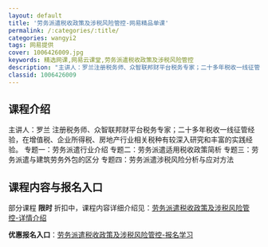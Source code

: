 ```yaml
---
layout: default
title: '劳务派遣税收政策及涉税风险管控-网易精品单课'
permalink: /:categories/:title/
categories: wangyi2
tags: 网易提供
cover: 1006426009.jpg
keywords: 精选网课,网易云课堂,劳务派遣税收政策及涉税风险管控
description: "主讲人：罗兰注册税务师、众智联邦财平台税务专家；二十多年税收一线征管经验，在增值税、企业所得税、房地产行业相关税种有较深入研究和丰富的实践经验。专题一：劳务派遣行业介绍专题二：劳务派遣适用税"
classid: 1006426009
---
```


## 课程介绍

主讲人：罗兰
注册税务师、众智联邦财平台税务专家；二十多年税收一线征管经验，在增值税、企业所得税、房地产行业相关税种有较深入研究和丰富的实践经验。
专题一：劳务派遣行业介绍
专题二：劳务派遣适用税收政策简析
专题三：劳务派遣与建筑劳务外包的区分
专题四：劳务派遣涉税风险分析与应对方法

## 课程内容与报名入口

部分课程 **限时** 折扣中，课程内容详细介绍见：[劳务派遣税收政策及涉税风险管控-详情介绍](https://study.163.com/course/introduction/1006426009.htm?share=1&shareId=1025206652&utm_campaign=share&utm_medium=iphoneShare&utm_source=&utm_u=1025206652)

**优惠报名入口**：[劳务派遣税收政策及涉税风险管控-报名学习](https://study.163.com/course/introduction/1006426009.htm?share=1&shareId=1025206652&utm_campaign=share&utm_medium=iphoneShare&utm_source=&utm_u=1025206652)

